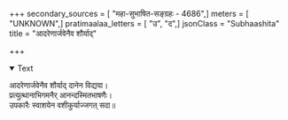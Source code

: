 +++
secondary_sources = [ "महा-सुभाषित-सङ्ग्रहः - 4686",]
meters = [ "UNKNOWN",]
pratimaalaa_letters = [ "उ", "द",]
jsonClass = "Subhaashita"
title = "आदरेणार्जवेनैव शौर्याद्"

+++

<details open><summary>Text</summary>

आदरेणार्जवेनैव शौर्याद् दानेन विद्यया।  
प्रत्युत्थानाभिगमनैर् आनन्दस्मितभाषणैः।  
उपकारैः स्वाशयेन वशीकुर्याज्जगत् सदा॥
</details>
